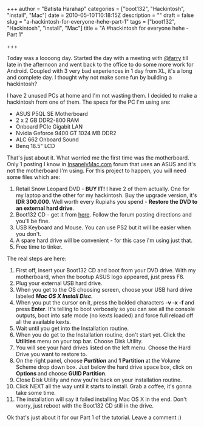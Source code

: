 +++
author = "Batista Harahap"
categories = ["boot132", "Hackintosh", "install", "Mac"]
date = 2010-05-10T10:18:15Z
description = ""
draft = false
slug = "a-hackintosh-for-everyone-hehe-part-1"
tags = ["boot132", "Hackintosh", "install", "Mac"]
title = "A #hackintosh for everyone hehe - Part 1"

+++


Today was a loooong day. Started the day with a meeting with <a href="http://twitter.com/farry" target="_blank">@farry</a> till late in the afternoon and went back to the office to do some more work for Android. Coupled with 3 very bad experiences in 1 day from XL, it's a long and complete day. I thought why not make some fun by building a hackintosh?

I have 2 unused PCs at home and I'm not wasting them. I decided to make a hackintosh from one of them. The specs for the PC I'm using are:
<ul>
	<li>ASUS P5QL SE Motherboard</li>
	<li>2 x 2 GB DDR2-800 RAM</li>
	<li>Onboard PCIe Gigabit LAN</li>
	<li>Nvidia Geforce 9400 GT 1024 MB DDR2</li>
	<li>ALC 662 Onboard Sound</li>
	<li>Benq 18.5" LCD</li>
</ul>
That's just about it. What worried me the first time was the motherboard. Only 1 posting I know in <a href="http://www.insanelymac.com" target="_blank">InsanelyMac.com</a> forum that uses an ASUS and it's not the motherboard I'm using. For this project to happen, you will need some files which are:
<ol>
	<li>Retail Snow Leopard DVD - <strong>BUY IT!</strong> I have 2 of them actually. One for my laptop and the other for my hackintosh. Buy the upgrade version, it's <strong>IDR 300.000</strong>. Well worth every Rupiahs you spend - <strong>Restore the DVD to an external hard drive</strong>.</li>
	<li>Boot132 CD - get it from <a href="http://www.insanelymac.com/forum/index.php?showtopic=129834" target="_blank">here</a>. Follow the forum posting directions and you'll be fine.</li>
	<li>USB Keyboard and Mouse. You can use PS2 but it will be easier when you don't.</li>
	<li>A spare hard drive will be convenient - for this case i'm using just that.</li>
	<li>Free time to tinker.</li>
</ol>
The real steps are here:
<ol>
	<li>First off, insert your Boot132 CD and boot from your DVD drive. With my motherboard, when the bootup ASUS logo appeared, just press F8.</li>
	<li>Plug your external USB hard drive.</li>
	<li>When you get to the OS choosing screen, choose your USB hard drive labeled <strong><em>Mac OS X Install Disc</em><span style="font-weight: normal;">.</span></strong></li>
	<li>When you put the cursor on it, press the bolded characters <strong>-v -x -f </strong>and press <strong>Enter</strong>. It's telling to boot verbosely so you can see all the console outputs, boot into safe mode (no kexts loaded) and force full reload off all the available kexts.</li>
	<li>Wait until you get into the Installation routine.</li>
	<li>When you do get to the Installation routine, don't start yet. Click the <strong>Utilities</strong> menu on your top bar. Choose Disk Utility.</li>
	<li>You will see your hard drives listed on the left menu. Choose the Hard Drive you want to restore to.</li>
	<li>On the right panel, choose <strong><em>Partition</em><span style="font-weight: normal;"> and </span>1 Partition </strong>at the Volume Scheme drop down box. Just below the hard drive space box, click on <strong>Options </strong>and choose <strong>GUID Partition</strong>.</li>
	<li>Close Disk Utility and now you're back on your installation routine.</li>
	<li>Click NEXT all the way until it starts to install. Grab a coffee, it's gonna take some time.</li>
	<li>The installation will say it failed installing Mac OS X in the end. Don't worry, just reboot with the Boot132 CD still in the drive.</li>
</ol>
Ok that's just about it for our Part 1 of the tutorial. Leave a comment :)